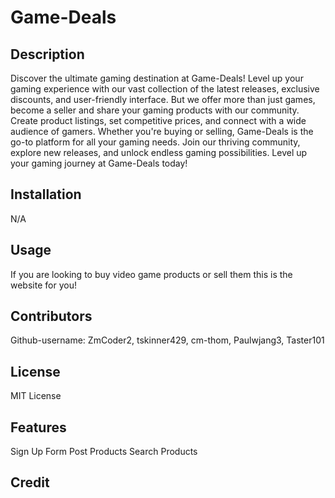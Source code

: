 # Game-Deals

## Description

Discover the ultimate gaming destination at Game-Deals! Level up your gaming experience with our vast collection of the latest releases, exclusive discounts, and user-friendly interface. But we offer more than just games, become a seller and share your gaming products with our community. Create product listings, set competitive prices, and connect with a wide audience of gamers. Whether you're buying or selling, Game-Deals is the go-to platform for all your gaming needs. Join our thriving community, explore new releases, and unlock endless gaming possibilities. Level up your gaming journey at Game-Deals today!


## Installation

N/A

## Usage
If you are looking to buy video game products or sell them this is the website for you!


## Contributors

Github-username: ZmCoder2, tskinner429, cm-thom, Paulwjang3, Taster101


## License

MIT License


## Features

Sign Up Form
Post Products
Search Products


## Credit